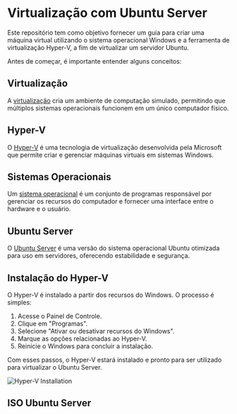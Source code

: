 # Virtualização com Ubuntu Server

Este repositório tem como objetivo fornecer um guia para criar uma máquina virtual utilizando o sistema operacional Windows e a ferramenta de virtualização Hyper-V, a fim de virtualizar um servidor Ubuntu.

Antes de começar, é importante entender alguns conceitos:

## Virtualização

A [virtualização](https://azure.microsoft.com/pt-br/resources/cloud-computing-dictionary/what-is-virtualization/#:~:text=A%20virtualiza%C3%A7%C3%A3o%20cria%20um%20ambiente%20de%20computa%C3%A7%C3%A3o%20simulado,computador%20f%C3%ADsico%20ou%20servidor%20em%20diversas%20m%C3%A1quinas%20virtuais.) cria um ambiente de computação simulado, permitindo que múltiplos sistemas operacionais funcionem em um único computador físico.

## Hyper-V

O [Hyper-V](https://learn.microsoft.com/pt-br/virtualization/hyper-v-on-windows/about/) é uma tecnologia de virtualização desenvolvida pela Microsoft que permite criar e gerenciar máquinas virtuais em sistemas Windows.

## Sistemas Operacionais

Um [sistema operacional](https://tecnoblog.net/responde/o-que-e-um-sistema-operacional/) é um conjunto de programas responsável por gerenciar os recursos do computador e fornecer uma interface entre o hardware e o usuário.

## Ubuntu Server

O [Ubuntu Server](https://tecnoguia.istocks.club/ubuntu-desktop-vs-ubuntu-server-qual-e-a-diferenca/2021-03-12/) é uma versão do sistema operacional Ubuntu otimizada para uso em servidores, oferecendo estabilidade e segurança.

## Instalação do Hyper-V

O Hyper-V é instalado a partir dos recursos do Windows. O processo é simples:

1. Acesse o Painel de Controle.
2. Clique em "Programas".
3. Selecione "Ativar ou desativar recursos do Windows".
4. Marque as opções relacionadas ao Hyper-V.
5. Reinicie o Windows para concluir a instalação.

Com esses passos, o Hyper-V estará instalado e pronto para ser utilizado para virtualizar o Ubuntu Server.

![Hyper-V Installation](https://github.com/CarlosJuncher03/Virtual_ubuntu/assets/145303814/f14d2df4-8269-4879-ace6-9380f2f4aee2)

## ISO Ubuntu Server

